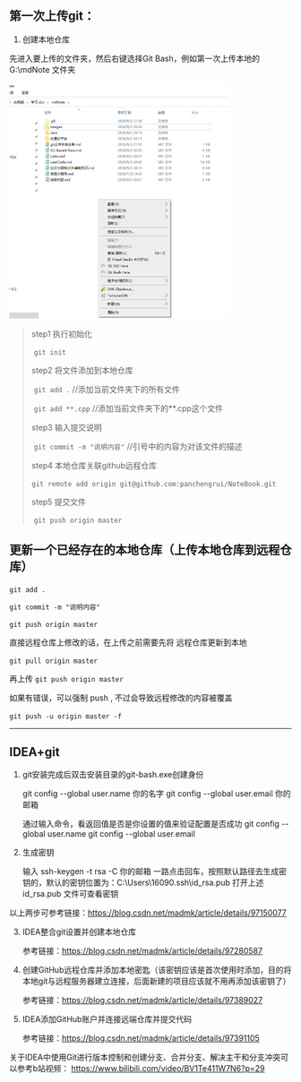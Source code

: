 ## 第一次上传git：

1. 创建本地仓库

先进入要上传的文件夹，然后右键选择Git Bash，例如第一次上传本地的 G:\mdNote 文件夹

<img src="images/git上传本地仓库/image-20200903215041329.png" alt="image-20200903215041329" style="zoom:50%;" />

> step1	执行初始化
>
> ​		`git init`
>
> step2	将文件添加到本地仓库
>
> ​		`git add .`				//添加当前文件夹下的所有文件
>
> ​		`git add **.cpp`		//添加当前文件夹下的**.cpp这个文件	
>
> step3	输入提交说明
>
> ​		`git commit -m "说明内容"`          //引号中的内容为对该文件的描述
>
> step4	本地仓库关联github远程仓库
>
> ​		`git remote add origin git@github.com:panchengrui/NoteBook.git`
>
> step5	提交文件
>
> ​		`git push origin master`



## 更新一个已经存在的本地仓库（上传本地仓库到远程仓库）

`git add .`

`git commit -m "说明内容"`

`git push origin master`



直接远程仓库上修改的话，在上传之前需要先将 远程仓库更新到本地

`git pull origin master `

再上传	`git push origin master`

如果有错误，可以强制 push , 不过会导致远程修改的内容被覆盖

 `git push -u origin master -f `

---





## IDEA+git

1. git安装完成后双击安装目录的git-bash.exe创建身份

	git config --global user.name 你的名字
	git config --global user.email 你的邮箱
	
	通过输入命令，看返回值是否是你设置的值来验证配置是否成功
	git config --global user.name
	git config --global user.email


2. 生成密钥
	
	输入 ssh-keygen -t rsa -C 你的邮箱
	一路点击回车，按照默认路径去生成密钥的，默认的密钥位置为：C:\Users\16090\.ssh\id_rsa.pub
	打开上述 id_rsa.pub 文件可查看密钥

以上两步可参考链接：https://blog.csdn.net/madmk/article/details/97150077



3. IDEA整合git设置并创建本地仓库

	参考链接：https://blog.csdn.net/madmk/article/details/97280587

	
	
4. 创建GitHub远程仓库并添加本地密匙（该密钥应该是首次使用时添加，目的将本地git与远程服务器建立连接，后面新建的项目应该就不用再添加该密钥了）

	参考链接：https://blog.csdn.net/madmk/article/details/97389027
	
	

5. IDEA添加GitHub账户并连接远端仓库并提交代码

	参考链接：https://blog.csdn.net/madmk/article/details/97391105
	
	
	

关于IDEA中使用Git进行版本控制和创建分支、合并分支、解决主干和分支冲突可以参考b站视频：
https://www.bilibili.com/video/BV1Te411W7N6?p=29

